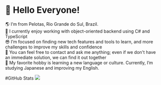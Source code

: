 # 👋 Hello Everyone! 
🌎 I’m from Pelotas, Rio Grande do Sul, Brazil. <br>
🧠 I currently enjoy working with object-oriented backend using C# and TypeScript<br>
😎 I’m focused on finding new tech features and tools to learn, and more challenges to improve my skills and confidence<br>
💬 You can feel free to contact and ask me anything; even if we don't have an immediate solution, we can find it out together<br>
📖 My favorite hobby is learning a new language or culture. Currently, I’m studying Japanese and improving my English.

#GitHub Stats
![](https://github-readme-stats.vercel.app/api?username=PiedroRockembach&hide=contribs,prs)
